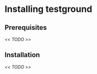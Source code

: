 # Installing testground

## Prerequisites

_&lt;&lt; TODO &gt;&gt;_

## Installation

_&lt;&lt; TODO &gt;&gt;_

